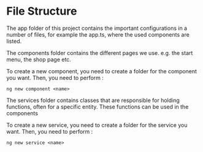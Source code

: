 # File Structure

The app folder of this project contains the important configurations in a number of files, for example the app.ts, where the used components are listed.

The components folder contains the different pages we use. e.g. the start menu, the shop page etc.

To create a new component, you need to create a folder for the component you want. Then, you need to perform :

```command
ng new component <name>
```

The services folder contains classes that are responsible for holding functions, often for a specific entity. These functions can be used in the components

To create a new service, you need to create a folder for the service you want. Then, you need to perform :

```command
ng new service <name>
```